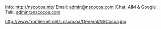 


    
Info: http://nscocoa.mp/
Email: admin@nscocoa.com
iChat, AIM & Google Talk: admin@nscocoa.com


http://www.frontiernet.net/~nscocoa/General/NSCocoa.jpg
